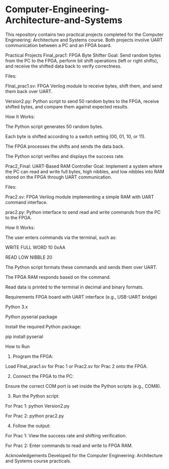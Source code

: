 # Computer-Engineering-Architecture-and-Systems
This repository contains two practical projects completed for the Computer Engineering: Architecture and Systems course. Both projects involve UART communication between a PC and an FPGA board.

Practical Projects
Final_prac1: FPGA Byte Shifter
Goal:
Send random bytes from the PC to the FPGA, perform bit shift operations (left or right shifts), and receive the shifted data back to verify correctness.

Files:

FInal_prac1.sv: FPGA Verilog module to receive bytes, shift them, and send them back over UART.

Version2.py: Python script to send 50 random bytes to the FPGA, receive shifted bytes, and compare them against expected results.

How It Works:

The Python script generates 50 random bytes.

Each byte is shifted according to a switch setting (00, 01, 10, or 11).

The FPGA processes the shifts and sends the data back.

The Python script verifies and displays the success rate.

Prac2_Final: UART-Based RAM Controller
Goal:
Implement a system where the PC can read and write full bytes, high nibbles, and low nibbles into RAM stored on the FPGA through UART communication.

Files:

Prac2.sv: FPGA Verilog module implementing a simple RAM with UART command interface.

prac2.py: Python interface to send read and write commands from the PC to the FPGA.

How It Works:

The user enters commands via the terminal, such as:

WRITE FULL WORD 10 0xAA

READ LOW NIBBLE 20

The Python script formats these commands and sends them over UART.

The FPGA RAM responds based on the command.

Read data is printed to the terminal in decimal and binary formats.

Requirements
FPGA board with UART interface (e.g., USB-UART bridge)

Python 3.x

Python pyserial package

Install the required Python package:

pip install pyserial

How to Run
1. Program the FPGA:

Load FInal_prac1.sv for Prac 1 or Prac2.sv for Prac 2 onto the FPGA.

2. Connect the FPGA to the PC:

Ensure the correct COM port is set inside the Python scripts (e.g., COM8).

3. Run the Python script:

For Prac 1:
python Version2.py

For Prac 2:
python prac2.py

4. Follow the output:

For Prac 1: View the success rate and shifting verification.

For Prac 2: Enter commands to read and write to FPGA RAM.

Acknowledgements
Developed for the Computer Engineering: Architecture and Systems course practicals.




